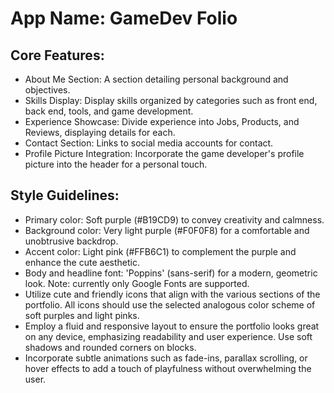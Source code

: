 # **App Name**: GameDev Folio

## Core Features:

- About Me Section: A section detailing personal background and objectives.
- Skills Display: Display skills organized by categories such as front end, back end, tools, and game development.
- Experience Showcase: Divide experience into Jobs, Products, and Reviews, displaying details for each.
- Contact Section: Links to social media accounts for contact.
- Profile Picture Integration: Incorporate the game developer's profile picture into the header for a personal touch.

## Style Guidelines:

- Primary color: Soft purple (#B19CD9) to convey creativity and calmness.
- Background color: Very light purple (#F0F0F8) for a comfortable and unobtrusive backdrop.
- Accent color: Light pink (#FFB6C1) to complement the purple and enhance the cute aesthetic.
- Body and headline font: 'Poppins' (sans-serif) for a modern, geometric look. Note: currently only Google Fonts are supported.
- Utilize cute and friendly icons that align with the various sections of the portfolio. All icons should use the selected analogous color scheme of soft purples and light pinks.
- Employ a fluid and responsive layout to ensure the portfolio looks great on any device, emphasizing readability and user experience. Use soft shadows and rounded corners on blocks.
- Incorporate subtle animations such as fade-ins, parallax scrolling, or hover effects to add a touch of playfulness without overwhelming the user.